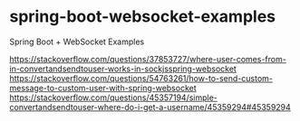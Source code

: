 # spring-boot-websocket-examples
Spring Boot + WebSocket Examples

https://stackoverflow.com/questions/37853727/where-user-comes-from-in-convertandsendtouser-works-in-sockjsspring-websocket
https://stackoverflow.com/questions/54763261/how-to-send-custom-message-to-custom-user-with-spring-websocket
https://stackoverflow.com/questions/45357194/simple-convertandsendtouser-where-do-i-get-a-username/45359294#45359294